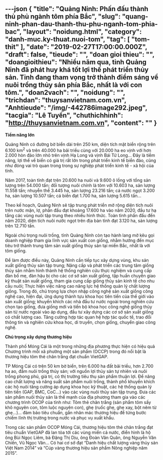 ---json
{
    "title": "Quảng Ninh: Phấn đấu thành thủ phủ ngành tôm phía Bắc",
    "slug": "quang-ninh-phan-dau-thanh-thu-phu-nganh-tom-phia-bac",
    "layout": "noidung.html",
    "category": "danh-muc.ky-thuat.nuoi-tom",
    "tag": [
        "tom-thit"
    ],
    "date": "2019-02-27T17:00:00.000Z",
    "draft": false,
    "tieude": "",
    "doan gioi thieu": "",
    "doangioithieu": "Nhiều năm qua, tỉnh Quảng Ninh đã phát huy khá tốt lợi thế phát triển thủy sản. Tỉnh đang tham vọng trở thành điểm sáng về nuôi trồng thủy sản phía Bắc, nhất là với con tôm.",
    "doan2vach": "",
    "noidung": "",
    "trichdan": "thuysanvietnam.com.vn",
    "Anhtieude": "/img/-442786image292.jpeg",
    "tacgia": "Lê Tuyến",
    "chuthichhinh": "http://thuysanvietnam.com.vn",
    "__content__": ""
}
---
<p><strong>Tiềm năng lớn</strong></p>

<p>Quảng Ninh c&oacute; đường bờ biển d&agrave;i tr&ecirc;n 250 km, diện t&iacute;ch mặt biển rộng tr&ecirc;n 6.100 km<sup>2</sup>&nbsp;v&agrave; tr&ecirc;n 40.000 ha b&atilde;i triều c&ugrave;ng với 20.000 ha eo vịnh với hơn 2.000 h&ograve;n đảo lớn nhỏ tr&ecirc;n vịnh Hạ Long v&agrave; vịnh B&aacute;i Tử Long&hellip; Đ&acirc;y l&agrave; tiềm năng, lợi thế về biển c&oacute; gi&aacute; trị rất lớn trong ph&aacute;t triển kinh tế biển đảo, cũng như đ&oacute;ng vai tr&ograve; quan trong trong sự nghiệp ph&aacute;t triển kinh tế - x&atilde; hội của tỉnh.</p>

<p>Năm 2017, to&agrave;n tỉnh đạt tr&ecirc;n 20.600 ha nu&ocirc;i v&agrave; 9.600 &ocirc; lồng với tổng sản lượng tr&ecirc;n 54.000 tấn; đối tượng nu&ocirc;i ch&iacute;nh l&agrave; t&ocirc;m với 10.603 ha, sản lượng 11.558 tấn; nhuyễn thể 3.445 ha, sản lượng 23.216 tấn; c&aacute; nước ngọt 3.200 ha, sản lượng 10.507 tấn; c&aacute; biển đạt 1.700 ha, sản lượng 5.615 tấn...</p>

<p>Theo kế hoạch, Quảng Ninh sẽ tập trung ph&aacute;t triển mở rộng diện t&iacute;ch nu&ocirc;i tr&ecirc;n nước mặn, lợ, phấn đấu đạt khoảng 17.600 ha v&agrave;o năm 2020, đầu tư hạ tầng c&aacute;c v&ugrave;ng nu&ocirc;i tập trung theo nhiều h&igrave;nh thức. To&agrave;n tỉnh phấn đấu đến năm 2020, diện t&iacute;ch nu&ocirc;i nước ngọt tr&ecirc;n địa b&agrave;n tỉnh đạt 3.120 ha, sản lượng tr&ecirc;n 12.710 tấn.</p>

<p>Ngo&agrave;i ch&uacute; trọng nu&ocirc;i trồng, tỉnh Quảng Ninh c&ograve;n tạo h&agrave;nh lang mở k&ecirc;u gọi doanh nghiệp tham gia lĩnh vực sản xuất con giống, nhằm hướng đến mục ti&ecirc;u trở th&agrave;nh trung t&acirc;m sản xuất giống thủy sản tại miền Bắc, nhất l&agrave; với t&ocirc;m giống.</p>

<p>Để l&agrave;m được điều n&agrave;y, Quảng Ninh cần tiếp tục x&acirc;y dựng v&ugrave;ng, khu sản xuất giống thủy sản tập trung; N&acirc;ng cấp v&agrave; ph&aacute;t triển c&aacute;c trung t&acirc;m giống thủy sản nhằm h&igrave;nh th&agrave;nh hệ thống nghi&ecirc;n cứu thực nghiệm v&agrave; cung cấp đ&agrave;n bố mẹ, đ&agrave;n hậu bị cho c&aacute;c cơ sở sản xuất giống, tập huấn chuyển giao kỹ thuật sản xuất giống, tham gia cung cấp giống thủy sản kinh tế cho nhu cầu nu&ocirc;i; Thực hiện việc n&acirc;ng cao năng lực hệ thống quản l&yacute; chất lượng giống. Trong đ&oacute;, ch&uacute; trọng lựa chọn nhập c&ocirc;ng nghệ sản xuất giống c&ocirc;ng nghệ cao, hiện đại, ứng dụng th&agrave;nh tựu khoa học ti&ecirc;n tiến của thế giới v&agrave;o sản xuất giống; khuyến kh&iacute;ch c&aacute;c nh&agrave; đầu tư nước ngo&agrave;i trong nghi&ecirc;n cứu chọn tạo giống, đưa giống mới v&agrave; tiến bộ khoa học c&ocirc;ng nghệ giống thủy sản từ nước ngo&agrave;i v&agrave;o &aacute;p dụng, đầu tư x&acirc;y dựng c&aacute;c cơ sở sản xuất giống c&oacute; chất lượng cao. Tăng cường hợp t&aacute;c quan hệ hợp t&aacute;c quốc tế, trao đổi th&ocirc;ng tin v&agrave; nghi&ecirc;n cứu khoa học, di truyền, chọn giống, chuyển giao c&ocirc;ng nghệ.</p>

<p><strong>Ch&uacute; trọng x&acirc;y dựng thương hiệu</strong></p>

<p>Th&agrave;nh phố M&oacute;ng C&aacute;i l&agrave; một trong những địa phương thực hiện c&oacute; hiệu quả Chương tr&igrave;nh mỗi x&atilde; phường một sản phẩm (OCCP) trong đ&oacute; nổi bật l&agrave; thương hiệu t&ocirc;m thẻ ch&acirc;n trắng đạt chuẩn VietGAP.</p>

<p>TP M&oacute;ng C&aacute;i c&oacute; tr&ecirc;n 50 km bờ biển, tr&ecirc;n 6.000 ha đất b&atilde;i triều, hơn 2.700 ha ao, đầm nu&ocirc;i trồng thủy sản; với nguồn lợi thủy sản tự nhi&ecirc;n v&agrave; nu&ocirc;i trồng phong ph&uacute;, gi&aacute; trị, c&oacute; thị trường ti&ecirc;u thụ sản phẩm thuận lợi. Để n&acirc;ng cao chất lượng v&agrave; năng suất sản phẩm nu&ocirc;i trồng, th&agrave;nh phố khuyến kh&iacute;ch c&aacute;c hộ nu&ocirc;i tăng cường &aacute;p dụng khoa học kỹ thuật, c&aacute;c hệ thống quản l&yacute; ti&ecirc;n tiến (GAP, BMC, CoC...) v&agrave;o c&aacute;c v&ugrave;ng nu&ocirc;i thủy sản tập trung. Đưa c&aacute;c sản phẩm nu&ocirc;i thủy sản l&agrave; thế mạnh của địa phương tham gia v&agrave;o c&aacute;c chương tr&igrave;nh OCOP của tỉnh như: T&ocirc;m thẻ ch&acirc;n trắng (sản phẩm t&ocirc;m sấy kh&ocirc; nguy&ecirc;n con, t&ocirc;m luộc nguy&ecirc;n con), ghẹ (ruốc ghẹ, ghẹ xay, bột n&ecirc;m từ ghẹ...)... đảm bảo ti&ecirc;u chuẩn, gắn nh&atilde;n m&aacute;c thương hiệu để từng bước chiếm lĩnh thị trường trong nước v&agrave; phục vụ xuất khẩu.</p>

<p>Trong c&aacute;c sản phẩm OCOP M&oacute;ng C&aacute;i, thương hiệu&nbsp;t&ocirc;m thẻ ch&acirc;n trắng&nbsp;đạt ti&ecirc;u chuẩn VietGAP đ&atilde; lan tỏa tới c&aacute;c v&ugrave;ng miền cả nước, điển h&igrave;nh l&agrave; hộ &ocirc;ng B&ugrave;i Ngọc Li&ecirc;m, b&agrave; Đặng Thị Dịu, &ocirc;ng Đo&agrave;n Văn Qu&acirc;n, &ocirc;ng Nguyễn Văn Chiến, Vũ Ngọc Văn&hellip; C&oacute; hai cơ sở đạt &ldquo;Danh hiệu chất lượng v&agrave;ng thủy sản Việt Nam 2014&rdquo; v&agrave; &ldquo;C&uacute;p v&agrave;ng thương hiệu sản phẩm N&ocirc;ng nghiệp năm 2015&rdquo;.</p>
